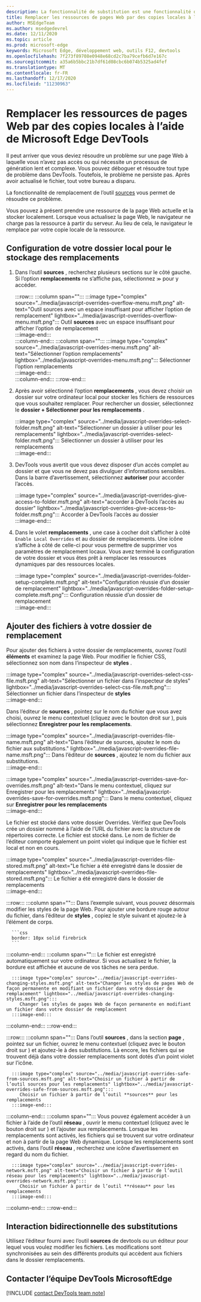 ```yaml
---
description: La fonctionnalité de substitution est une fonctionnalité de l’outil sources de Microsoft Edge DevTools qui vous permet de copier des ressources de pages Web sur votre disque dur.  Lorsque vous actualisez la page Web, DevTools ne chargez pas la ressource, mais remplacez-la par votre copie locale.
title: Remplacer les ressources de pages Web par des copies locales à l’aide de Microsoft Edge DevTools
author: MSEdgeTeam
ms.author: msedgedevrel
ms.date: 12/11/2020
ms.topic: article
ms.prod: microsoft-edge
keywords: Microsoft Edge, développement web, outils F12, devtools
ms.openlocfilehash: 7f273f89708e0948e68cd2c7ba79cefb6d7e167c
ms.sourcegitcommit: a35a6b5bbc21b7df61d08cbc6b074b5325ad4fef
ms.translationtype: MT
ms.contentlocale: fr-FR
ms.lasthandoff: 12/17/2020
ms.locfileid: "11230963"
---
```

# Remplacer les ressources de pages Web par des copies locales à l’aide de Microsoft Edge DevTools  

Il peut arriver que vous deviez résoudre un problème sur une page Web à laquelle vous n’avez pas accès ou qui nécessite un processus de génération lent et complexe.  Vous pouvez déboguer et résoudre tout type de problème dans DevTools. Toutefois, le problème ne persiste pas.  Après avoir actualisé le fichier, tout votre bureau a disparu.  

La fonctionnalité de remplacement de l’outil [sources][DevToolsSourcesTool] vous permet de résoudre ce problème.  

Vous pouvez à présent prendre une ressource de la page Web actuelle et la stocker localement.  Lorsque vous actualisez la page Web, le navigateur ne charge pas la ressource à partir du serveur.  Au lieu de cela, le navigateur le remplace par votre copie locale de la ressource.  

## Configuration de votre dossier local pour le stockage des remplacements  

1.  Dans l’outil **sources** , recherchez plusieurs sections sur le côté gauche.  Si l’option **remplacements** ne s’affiche pas, sélectionnez <code>&#x0226B;</code><!--`≫`--> pour y accéder.  
    
    :::row:::
       :::column span="":::
          :::image type="complex" source="../media/javascript-overrides-overflow-menu.msft.png" alt-text="Outil sources avec un espace insuffisant pour afficher l’option de remplacement" lightbox="../media/javascript-overrides-overflow-menu.msft.png":::
             Outil **sources** avec un espace insuffisant pour afficher l’option de remplacement  
          :::image-end:::  
       :::column-end:::
       :::column span="":::
          :::image type="complex" source="../media/javascript-overrides-menu.msft.png" alt-text="Sélectionner l’option remplacements" lightbox="../media/javascript-overrides-menu.msft.png":::
             Sélectionner l’option remplacements  
          :::image-end:::  
       :::column-end:::
    :::row-end:::  
    
1.  Après avoir sélectionné l’option **remplacements** , vous devez choisir un dossier sur votre ordinateur local pour stocker les fichiers de ressources que vous souhaitez remplacer.  Pour rechercher un dossier, sélectionnez le **dossier + Sélectionner pour les remplacements** .  
    
    :::image type="complex" source="../media/javascript-overrides-select-folder.msft.png" alt-text="Sélectionner un dossier à utiliser pour les remplacements" lightbox="../media/javascript-overrides-select-folder.msft.png":::
       Sélectionner un dossier à utiliser pour les remplacements  
    :::image-end:::  
    
1.  DevTools vous avertit que vous devez disposer d’un accès complet au dossier et que vous ne devez pas divulguer d’informations sensibles.  Dans la barre d’avertissement, sélectionnez **autoriser** pour accorder l’accès.  
    
    :::image type="complex" source="../media/javascript-overrides-give-access-to-folder.msft.png" alt-text="accorder à DevTools l’accès au dossier" lightbox="../media/javascript-overrides-give-access-to-folder.msft.png":::
       Accorder à DevTools l’accès au dossier  
    :::image-end:::  
    
1.  Dans le volet **remplacements** , une case à cocher doit s’afficher à côté `Enable Local Overrides` et au dossier de remplacements.  Une icône s’affiche à côté de celle-ci pour vous permettre de supprimer vos paramètres de remplacement locaux.  Vous avez terminé la configuration de votre dossier et vous êtes prêt à remplacer les ressources dynamiques par des ressources locales.
    
    :::image type="complex" source="../media/javascript-overrides-folder-setup-complete.msft.png" alt-text="Configuration réussie d’un dossier de remplacement" lightbox="../media/javascript-overrides-folder-setup-complete.msft.png":::
       Configuration réussie d’un dossier de remplacement  
    :::image-end:::  
    
## Ajouter des fichiers à votre dossier de remplacement  
  
Pour ajouter des fichiers à votre dossier de remplacements, ouvrez l’outil **éléments** et examinez la page Web.  Pour modifier le fichier CSS, sélectionnez son nom dans l’inspecteur de **styles** .  

:::image type="complex" source="../media/javascript-overrides-select-css-file.msft.png" alt-text="Sélectionner un fichier dans l’inspecteur de styles" lightbox="../media/javascript-overrides-select-css-file.msft.png":::
   Sélectionner un fichier dans l’inspecteur de **styles**  
:::image-end:::  

Dans l’éditeur de **sources** , pointez sur le nom du fichier que vous avez choisi, ouvrez le menu contextuel \(cliquez avec le bouton droit sur \), puis sélectionnez **Enregistrer pour les remplacements**.  

:::image type="complex" source="../media/javascript-overrides-file-name.msft.png" alt-text="Dans l’éditeur de sources, ajoutez le nom du fichier aux substitutions." lightbox="../media/javascript-overrides-file-name.msft.png":::
   Dans l’éditeur de **sources** , ajoutez le nom du fichier aux substitutions.  
:::image-end:::  

:::image type="complex" source="../media/javascript-overrides-save-for-overrides.msft.png" alt-text="Dans le menu contextuel, cliquez sur Enregistrer pour les remplacements" lightbox="../media/javascript-overrides-save-for-overrides.msft.png":::
   Dans le menu contextuel, cliquez sur **Enregistrer pour les remplacements**  
:::image-end:::  

Le fichier est stocké dans votre dossier Overrides.  Vérifiez que DevTools crée un dossier nommé à l’aide de l’URL du fichier avec la structure de répertoires correcte.  Le fichier est stocké dans.  Le nom de fichier de l’éditeur comporte également un point violet qui indique que le fichier est local et non en cours.  

:::image type="complex" source="../media/javascript-overrides-file-stored.msft.png" alt-text="Le fichier a été enregistré dans le dossier de remplacements" lightbox="../media/javascript-overrides-file-stored.msft.png":::
   Le fichier a été enregistré dans le dossier de remplacements  
:::image-end:::  

:::row:::
   :::column span="":::
      Dans l’exemple suivant, vous pouvez désormais modifier les styles de la page Web.  Pour ajouter une bordure rouge autour du fichier, dans l’éditeur de **styles** , copiez le style suivant et ajoutez-le à l’élément de corps.  
      
      ```css
      border: 10px solid firebrick
      ```  
   :::column-end:::
   :::column span="":::
      Le fichier est enregistré automatiquement sur votre ordinateur.  Si vous actualisez le fichier, la bordure est affichée et aucune de vos tâches ne sera perdue.  
      
      :::image type="complex" source="../media/javascript-overrides-changing-styles.msft.png" alt-text="Changer les styles de pages Web de façon permanente en modifiant un fichier dans votre dossier de remplacement" lightbox="../media/javascript-overrides-changing-styles.msft.png":::
         Changer les styles de pages Web de façon permanente en modifiant un fichier dans votre dossier de remplacement  
      :::image-end:::  
   :::column-end:::
:::row-end:::  

:::row:::
   :::column span="":::
      Dans l’outil **sources** , dans la section **page** , pointez sur un fichier, ouvrez le menu contextuel \(cliquez avec le bouton droit sur \) et ajoutez-le à des substitutions.  Là encore, les fichiers qui se trouvent déjà dans votre dossier remplacements sont dotés d’un point violet sur l’icône.  
      
      :::image type="complex" source="../media/javascript-overrides-safe-from-sources.msft.png" alt-text="Choisir un fichier à partir de l’outil sources pour les remplacements" lightbox="../media/javascript-overrides-safe-from-sources.msft.png":::
         Choisir un fichier à partir de l’outil **sources** pour les remplacements  
      :::image-end:::  
   :::column-end:::
   :::column span="":::
      Vous pouvez également accéder à un fichier à l’aide de l’outil **réseau** , ouvrir le menu contextuel \(cliquez avec le bouton droit sur \) et l’ajouter aux remplacements.  Lorsque les remplacements sont activés, les fichiers qui se trouvent sur votre ordinateur et non à partir de la page Web dynamique.  Lorsque les remplacements sont activés, dans l’outil **réseau** , recherchez une icône d’avertissement en regard du nom du fichier.  
      
      :::image type="complex" source="../media/javascript-overrides-network.msft.png" alt-text="Choisir un fichier à partir de l’outil réseau pour les remplacements" lightbox="../media/javascript-overrides-network.msft.png":::
         Choisir un fichier à partir de l’outil **réseau** pour les remplacements  
      :::image-end:::  
   :::column-end:::
:::row-end:::  

## Interaction bidirectionnelle des substitutions  

Utilisez l’éditeur fourni avec l’outil **sources** de devtools ou un éditeur pour lequel vous voulez modifier les fichiers.  Les modifications sont synchronisées au sein des différents produits qui accèdent aux fichiers dans le dossier remplacements.  

## Contacter l’équipe DevTools MicrosoftEdge  

[!INCLUDE [contact DevTools team note](../includes/contact-devtools-team-note.md)]  

<!-- links -->  

[DevToolsSourcesTool]: ../sources/index.md "Présentation de l’outil sources | Documents Microsoft"  
